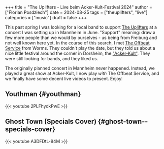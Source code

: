 +++
title = "The Uplifters - Live beim Acker-Kult-Festival 2024"
author = ["Florian Posdziech"]
date = 2024-08-25
tags = ["theuplifters", "live"]
categories = ["music"]
draft = false
+++

This past spring I was looking for a local band to support [The Uplifters](https://theuplifters.de/) at a concert I was setting up in Mannheim in June. "Support" meaning: draw a few more people than we would by ourselves - us being from Freiburg and not well known here yet. In the course of this search, I met [The Offbeat Service](https://www.instagram.com/theoffbeatservice/) from Worms. They couldn't play the date, but they told us about a nice little festival around the corner in Dorsheim, the ["Acker-Kult"](http://ackerkult.de/). They were still looking for bands, and they liked us.

The originally planned concert in Mannheim never happened. Instead, we played a great show at Acker-Kult, I now play _with_ The Offbeat Service, and we finally have some decent live videos to present. Enjoy!


## Youthman {#youthman}

{{< youtube 2PLFhydkPwE >}}


## Ghost Town (Specials Cover) {#ghost-town--specials-cover}

{{< youtube A3DFDtL-84M >}}
